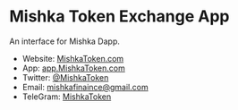 # Mishka Token Exchange App

An interface for Mishka Dapp.

- Website: [MishkaToken.com](https://mishkatoken.com/)
- App: [app.MishkaToken.com](https://app.0.exchange)
- Twitter: [@MishkaToken](https://twitter.com/mishkatoken)
- Email: [mishkafinaince@gmail.com](mailto:mishkafinaince@gmail.com)
- TeleGram: [MishkaToken](https://t.me/mishkatoken)
